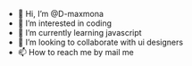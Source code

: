 - 👋 Hi, I’m @D-maxmona
- 👀 I’m interested in coding
- 🌱 I’m currently learning javascript 
- 💞️ I’m looking to collaborate with ui designers 
- 📫 How to reach me by mail me

<!---
D-maxmona/D-maxmona is a ✨ special ✨ repository because its `README.md` (this file) appears on your GitHub profile.
You can click the Preview link to take a look at your changes.
--->
